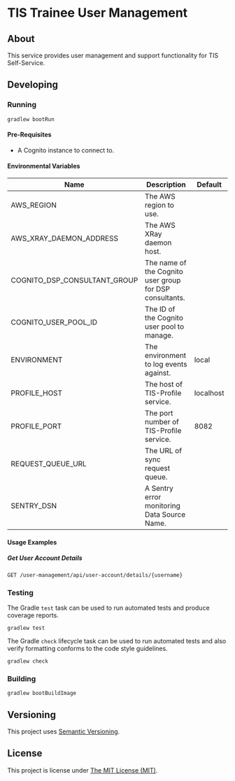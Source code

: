 # TIS Trainee User Management

## About

This service provides user management and support functionality for TIS
Self-Service.

## Developing

### Running

```shell
gradlew bootRun
```

#### Pre-Requisites

- A Cognito instance to connect to.

#### Environmental Variables

| Name                          | Description                                             | Default   |
|-------------------------------|---------------------------------------------------------|-----------|
| AWS_REGION                    | The AWS region to use.                                  |           |
| AWS_XRAY_DAEMON_ADDRESS       | The AWS XRay daemon host.                               |           |
| COGNITO_DSP_CONSULTANT_GROUP  | The name of the Cognito user group for DSP consultants. |           |
| COGNITO_USER_POOL_ID          | The ID of the Cognito user pool to manage.              |           |
| ENVIRONMENT                   | The environment to log events against.                  | local     |
| PROFILE_HOST                  | The host of TIS-Profile service.                        | localhost |
| PROFILE_PORT                  | The port number of TIS-Profile service.                 | 8082      |
| REQUEST_QUEUE_URL             | The URL of sync request queue.                          |           |
| SENTRY_DSN                    | A Sentry error monitoring Data Source Name.             |           |

#### Usage Examples

##### Get User Account Details

```
GET /user-management/api/user-account/details/{username}
```

### Testing

The Gradle `test` task can be used to run automated tests and produce coverage
reports.
```shell
gradlew test
```

The Gradle `check` lifecycle task can be used to run automated tests and also
verify formatting conforms to the code style guidelines.
```shell
gradlew check
```

### Building

```shell
gradlew bootBuildImage
```

## Versioning

This project uses [Semantic Versioning](semver.org).

## License

This project is license under [The MIT License (MIT)](LICENSE).
